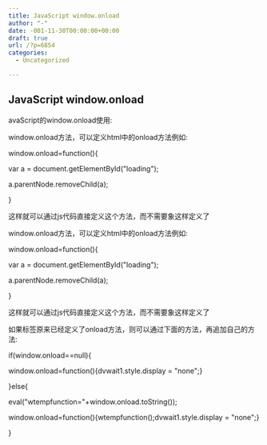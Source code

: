 ```yaml
---
title: JavaScript window.onload
author: "-"
date: -001-11-30T00:00:00+00:00
draft: true
url: /?p=6854
categories:
  - Uncategorized

---
```

## JavaScript window.onload
avaScript的window.onload使用: 
  
window.onload方法，可以定义html中的onload方法例如: 
  
window.onload=function(){
  
var a = document.getElementById("loading");
  
a.parentNode.removeChild(a);
  
}
  
这样就可以通过js代码直接定义这个方法，而不需要象这样定义了<body onload="aaa()">

  
window.onload方法，可以定义html中的onload方法例如: 
  
window.onload=function(){
  
var a = document.getElementById("loading");
  
a.parentNode.removeChild(a);
  
}
  
这样就可以通过js代码直接定义这个方法，而不需要象这样定义了<body onload="aaa()">


如果<body>标签原来已经定义了onload方法，则可以通过下面的方法，再追加自己的方法: 

if(window.onload==null){
  
window.onload=function(){dvwait1.style.display = "none";}
  
}else{
  
eval("wtempfunction="+window.onload.toString());
  
window.onload=function(){wtempfunction();dvwait1.style.display = "none";}
  
}